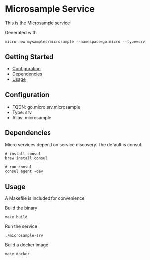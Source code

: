 # Microsample Service

This is the Microsample service

Generated with

```
micro new mysamples/microsample --namespace=go.micro --type=srv
```

## Getting Started

- [Configuration](#configuration)
- [Dependencies](#dependencies)
- [Usage](#usage)

## Configuration

- FQDN: go.micro.srv.microsample
- Type: srv
- Alias: microsample

## Dependencies

Micro services depend on service discovery. The default is consul.

```
# install consul
brew install consul

# run consul
consul agent -dev
```

## Usage

A Makefile is included for convenience

Build the binary

```
make build
```

Run the service
```
./microsample-srv
```

Build a docker image
```
make docker
```